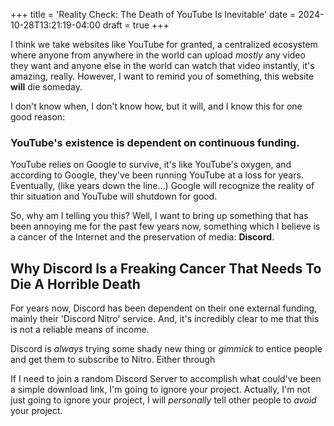 +++
title = 'Reality Check: The Death of YouTube Is Inevitable'
date = 2024-10-28T13:21:19-04:00
draft = true
+++

I think we take websites like YouTube for granted, a centralized ecosystem where anyone from anywhere in the world can upload *mostly* any video they want and anyone else in the world can watch that video instantly, it's amazing, really. However, I want to remind you of something, this website **will** die someday.

I don't know when, I don't know how, but it will, and I know this for one good reason:

### YouTube's existence is dependent on continuous funding.
YouTube relies on Google to survive, it's like YouTube's oxygen, and according to Google, they've been running YouTube at a loss for years. Eventually, (like years down the line...) Google will recognize the reality of thir situation and YouTube will shutdown for good.

So, why am I telling you this? Well, I want to bring up something that has been annoying me for the past few years now, something which I believe is a cancer of the Internet and the preservation of media: **Discord**.

## Why Discord Is a Freaking Cancer That Needs To Die A Horrible Death

For years now, Discord has been dependent on their one external funding, mainly their 'Discord Nitro' service. And, it's incredibly clear to me that this is not a reliable means of income.

Discord is *always* trying some shady new thing or *gimmick* to entice people and get them to subscribe to Nitro. Either through

If I need to join a random Discord Server to accomplish what could've been a simple download link, I'm going to ignore your project. Actually, I'm not just going to ignore your project, I will *personally* tell other people to *avoid* your project.
